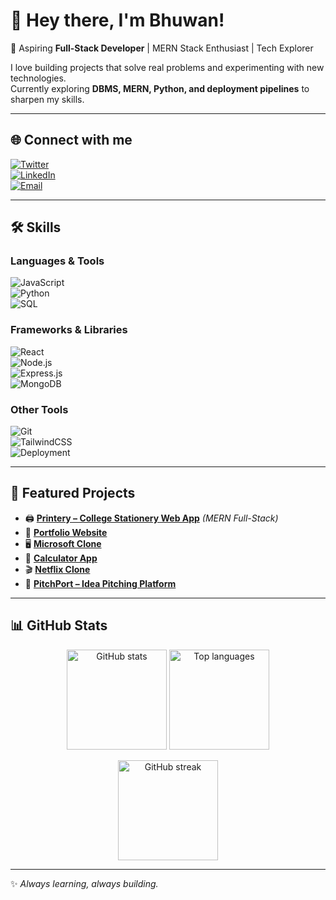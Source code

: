 # 👋 Hey there, I'm Bhuwan!  

🚀 Aspiring **Full-Stack Developer** | MERN Stack Enthusiast | Tech Explorer  

I love building projects that solve real problems and experimenting with new technologies.  
Currently exploring **DBMS, MERN, Python, and deployment pipelines** to sharpen my skills.  

---

## 🌐 Connect with me  

[![Twitter](https://img.shields.io/badge/Twitter-1DA1F2?style=for-the-badge&logo=twitter&logoColor=white)](https://twitter.com/yourusername)  
[![LinkedIn](https://img.shields.io/badge/LinkedIn-0077B5?style=for-the-badge&logo=linkedin&logoColor=white)](https://linkedin.com/in/yourusername)  
[![Email](https://img.shields.io/badge/Email-D14836?style=for-the-badge&logo=gmail&logoColor=white)](mailto:your.email@example.com)  

---

## 🛠️ Skills  

### Languages & Tools  
![JavaScript](https://img.shields.io/badge/-JavaScript-F7DF1E?style=for-the-badge&logo=javascript&logoColor=black)  
![Python](https://img.shields.io/badge/-Python-3776AB?style=for-the-badge&logo=python&logoColor=white)  
![SQL](https://img.shields.io/badge/-SQL-003B57?style=for-the-badge&logo=sqlite&logoColor=white)  

### Frameworks & Libraries  
![React](https://img.shields.io/badge/-React-61DAFB?style=for-the-badge&logo=react&logoColor=black)  
![Node.js](https://img.shields.io/badge/-Node.js-339933?style=for-the-badge&logo=node.js&logoColor=white)  
![Express.js](https://img.shields.io/badge/-Express-000000?style=for-the-badge&logo=express&logoColor=white)  
![MongoDB](https://img.shields.io/badge/-MongoDB-47A248?style=for-the-badge&logo=mongodb&logoColor=white)  

### Other Tools  
![Git](https://img.shields.io/badge/-Git-F05032?style=for-the-badge&logo=git&logoColor=white)  
![TailwindCSS](https://img.shields.io/badge/-TailwindCSS-38B2AC?style=for-the-badge&logo=tailwind-css&logoColor=white)  
![Deployment](https://img.shields.io/badge/-Deployment-4A154B?style=for-the-badge&logo=vercel&logoColor=white)  

---

## 📂 Featured Projects  

- 🖨️ [**Printery – College Stationery Web App**](https://printery-frontend.onrender.com) *(MERN Full-Stack)*  
- 💼 [**Portfolio Website**](https://bhuwan-portfolio-nine.vercel.app/)  
- 🖥️ [**Microsoft Clone**](https://microsoft-clone-fawn.vercel.app/)  
- 🧮 [**Calculator App**](https://calculator-roan-seven-37.vercel.app/)  
- 🎬 [**Netflix Clone**](https://netflixclone-three-iota.vercel.app/)  
- 🎤 [**PitchPort – Idea Pitching Platform**](https://pitchport-frontend.onrender.com/)  

---

## 📊 GitHub Stats  

<p align="center">
  <img src="https://github-readme-stats.vercel.app/api?username=bhuwanhike&show_icons=true&theme=radical" alt="GitHub stats" height="160"/>
  <img src="https://github-readme-stats.vercel.app/api/top-langs/?username=bhuwanhike&layout=compact&theme=radical" alt="Top languages" height="160"/>
</p>

<p align="center">
  <img src="https://github-readme-streak-stats.herokuapp.com/?user=bhuwanhike&theme=radical" alt="GitHub streak" height="160"/>
</p>  

---

✨ *Always learning, always building.*  
